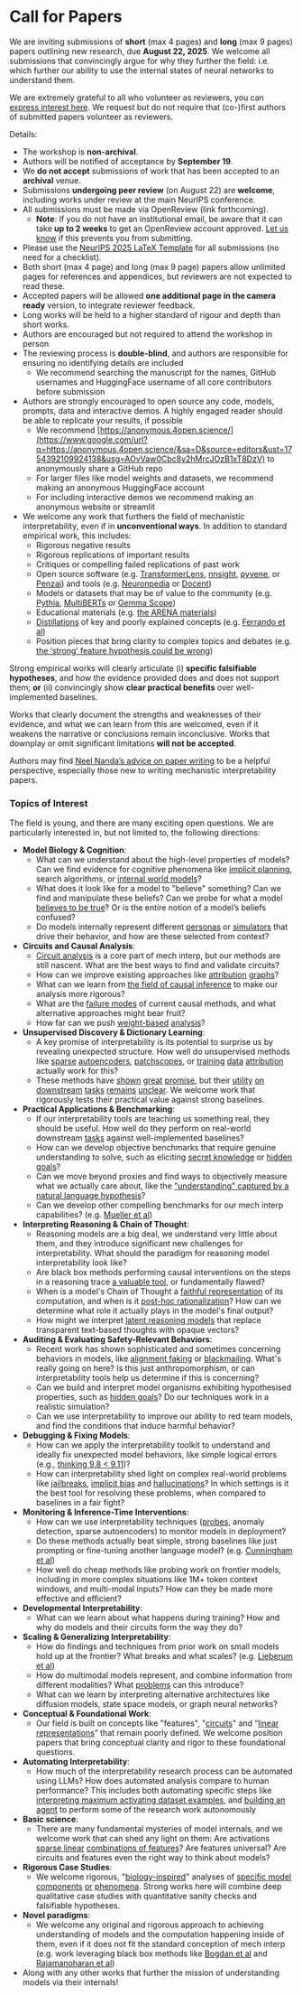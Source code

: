 # Call for Papers
We are inviting submissions of **short** (max 4 pages) and **long** (max 9 pages) papers outlining new research, due **August 22, 2025**. We welcome all submissions that convincingly argue for why they further the field: i.e. which further our ability to use the internal states of neural networks to understand them. 

We are extremely grateful to all who volunteer as reviewers, you can [express interest here](https://www.google.com/url?q=https://docs.google.com/forms/d/e/1FAIpQLSdiw1SJllzoTz_nqzDTzTOGb9DV3W_truQyh-WvYj_QGIi7Mg/viewform?usp%3Ddialog&sa=D&source=editors&ust=1754392109919224&usg=AOvVaw0mHzZ01P6nyKx2CT8cTIYM). We request but do not require that (co-)first authors of submitted papers volunteer as reviewers. 

Details: 
* The workshop is **non-archival**.
* Authors will be notified of acceptance by **September 19**.
* We **do not accept** submissions of work that has been accepted to an **archival** venue.
* Submissions **undergoing peer review** (on August 22) are **welcome**, including works under review at the main NeurIPS conference.
* All submissions must be made via OpenReview (link forthcoming).
  * **Note**: If you do not have an institutional email, be aware that it can take **up to 2 weeks** to get an OpenReview account approved. [Let us know](mailto:neurips2025@mechinterpworkshop.com) if this prevents you from submitting.
* Please use the [NeurIPS 2025 LaTeX Template](https://www.google.com/url?q=https://media.neurips.cc/Conferences/NeurIPS2025/Styles.zip&sa=D&source=editors&ust=1754392109921688&usg=AOvVaw0EDIjyuTWPqxKAH5hTQKHg) for all submissions (no need for a checklist).
* Both short (max 4 page) and long (max 9 page) papers allow unlimited pages for references and appendices, but reviewers are not expected to read these.
* Accepted papers will be allowed **one additional page in the camera ready** version, to integrate reviewer feedback.
* Long works will be held to a higher standard of rigour and depth than short works.
* Authors are encouraged but not required to attend the workshop in person
* The reviewing process is **double-blind**, and authors are responsible for ensuring no identifying details are included
  * We recommend searching the manuscript for the names, GitHub usernames and HuggingFace username of all core contributors before submission
* Authors are strongly encouraged to open source any code, models, prompts, data and interactive demos. A highly engaged reader should be able to replicate your results, if possible
  * We recommend [https://anonymous.4open.science/](https://www.google.com/url?q=https://anonymous.4open.science/&sa=D&source=editors&ust=1754392109924138&usg=AOvVaw0Cbc8y2hMrcJOzB1xT8DzV) to anonymously share a GitHub repo
  * For larger files like model weights and datasets, we recommend making an anonymous HuggingFace account
  * For including interactive demos we recommend making an anonymous website or streamlit
* We welcome any work that furthers the field of mechanistic interpretability, even if in **unconventional ways**. In addition to standard empirical work, this includes:
  * Rigorous negative results
  * Rigorous replications of important results
  * Critiques or compelling failed replications of past work
  * Open source software (e.g. [TransformerLens](https://www.google.com/url?q=https://github.com/neelnanda-io/TransformerLens&sa=D&source=editors&ust=1754392109925760&usg=AOvVaw0x8DQHEqaNfngZ8yb8F5iW), [nnsight](https://www.google.com/url?q=https://github.com/ndif-team/nnsight&sa=D&source=editors&ust=1754392109925889&usg=AOvVaw0-NXCg5gkjFlMT1YXc2OQX), [pyvene](https://www.google.com/url?q=https://github.com/stanfordnlp/pyvene/tree/main/pyvene/models/mlp&sa=D&source=editors&ust=1754392109926011&usg=AOvVaw3xwjbZHYamLse6FcZfEfjY), or [Penzai](https://www.google.com/url?q=https://github.com/google-deepmind/penzai&sa=D&source=editors&ust=1754392109926152&usg=AOvVaw3M3BkEf-9yT0wDs7hpkxme)) and tools (e.g. [Neuronpedia](https://www.google.com/url?q=http://neuronpedia.org&sa=D&source=editors&ust=1754392109926294&usg=AOvVaw1-kUTFyYeKuAiyusOhbnkE) or [Docent](https://www.google.com/url?q=https://transluce.org/introducing-docent&sa=D&source=editors&ust=1754392109926430&usg=AOvVaw0j25kEURFGTu0I8RQUQMIH))
  * Models or datasets that may be of value to the community (e.g. [Pythia](https://www.google.com/url?q=https://arxiv.org/abs/2304.01373&sa=D&source=editors&ust=1754392109926733&usg=AOvVaw3eQsvF8k292ry8FqBP2ha_), [MultiBERTs](https://www.google.com/url?q=https://arxiv.org/abs/2106.16163&sa=D&source=editors&ust=1754392109926858&usg=AOvVaw3SLP6NfW_W1T7gtLgZQEse) or [Gemma Scope](https://www.google.com/url?q=https://arxiv.org/abs/2408.05147&sa=D&source=editors&ust=1754392109926977&usg=AOvVaw0_pvEGiKP6wUjzFzJTzE0B))
  * Educational materials (e.g. [the ARENA materials](https://www.google.com/url?q=https://arena3-chapter1-transformer-interp.streamlit.app/&sa=D&source=editors&ust=1754392109927254&usg=AOvVaw2KIHhMSnHisIkKrkbom_C4))
  * [Distillations](https://www.google.com/url?q=https://distill.pub/2017/research-debt/&sa=D&source=editors&ust=1754392109927421&usg=AOvVaw3bhFPxxwe2hqmzuijeZT9L) of key and poorly explained concepts (e.g. [Ferrando et al](https://www.google.com/url?q=https://arxiv.org/abs/2405.00208&sa=D&source=editors&ust=1754392109927638&usg=AOvVaw3oYWdz5obc_o-ldV2mXYWI))
  * Position pieces that bring clarity to complex topics and debates (e.g. [the ‘strong’ feature hypothesis could be wrong](https://www.google.com/url?q=https://www.alignmentforum.org/posts/tojtPCCRpKLSHBdpn/the-strong-feature-hypothesis-could-be-wrong&sa=D&source=editors&ust=1754392109928072&usg=AOvVaw3hBWdg3UORz1fZKIQ3MIjn))

Strong empirical works will clearly articulate (i) **specific falsifiable hypotheses**, and how the evidence provided does and does not support them; **or** (ii) convincingly show **clear practical benefits** over well-implemented baselines. 

Works that clearly document the strengths and weaknesses of their evidence, and what we can learn from this are welcomed, even if it weakens the narrative or conclusions remain inconclusive. Works that downplay or omit significant limitations **will not be accepted**. 

Authors may find [Neel Nanda’s advice on paper writing](https://www.google.com/url?q=https://www.alignmentforum.org/posts/eJGptPbbFPZGLpjsp/highly-opinionated-advice-on-how-to-write-ml-papers&sa=D&source=editors&ust=1754392109929855&usg=AOvVaw0zIzHYPC4nurxlMNHj4ICF) to be a helpful perspective, especially those new to writing mechanistic interpretability papers. 
### Topics of Interest
The field is young, and there are many exciting open questions. We are particularly interested in, but not limited to, the following directions: 
* **Model Biology & Cognition**:
  * What can we understand about the high-level properties of models? Can we find evidence for cognitive phenomena like [implicit planning](https://www.google.com/url?q=https://transformer-circuits.pub/2025/attribution-graphs/biology.html%23dives-poems&sa=D&source=editors&ust=1754392109931048&usg=AOvVaw2FzunRfEdXymla3vQGVRma), search algorithms, or [internal world models](https://www.google.com/url?q=https://arxiv.org/abs/2210.13382&sa=D&source=editors&ust=1754392109931239&usg=AOvVaw14sd1bdnNes5w2VvIxAMww)?
  * What does it look like for a model to "believe" something? Can we find and manipulate these beliefs? Can we probe for what a model [believes to be true](https://www.google.com/url?q=https://arxiv.org/abs/2310.06824&sa=D&source=editors&ust=1754392109931637&usg=AOvVaw1Ar3YMJ9gkr0DUHFovn-jw)? Or is the entire notion of a model’s beliefs confused?
  * Do models internally represent different [personas](https://www.google.com/url?q=https://arxiv.org/abs/2406.12094&sa=D&source=editors&ust=1754392109931984&usg=AOvVaw3FvZ6iBG-UWFtWThGpYSw6) or [simulators](https://www.google.com/url?q=https://www.nature.com/articles/s41586-023-06647-8&sa=D&source=editors&ust=1754392109932157&usg=AOvVaw091m38T1YpXATjkcixYGFh) that drive their behavior, and how are these selected from context?
* **Circuits and Causal Analysis**:
  * [Circuit analysis](https://www.google.com/url?q=https://distill.pub/2020/circuits/zoom-in/&sa=D&source=editors&ust=1754392109932615&usg=AOvVaw3vm0zl0aSxNhNG5Fkk26SC) is a core part of mech interp, but our methods are still nascent. What are the best ways to find and validate circuits?
  * How can we improve existing approaches like [attribution](https://www.google.com/url?q=https://arxiv.org/abs/2406.11944&sa=D&source=editors&ust=1754392109933096&usg=AOvVaw1bsIMpeTsQE4MMzxnK3RMS) [graphs](https://www.google.com/url?q=https://transformer-circuits.pub/2025/attribution-graphs/methods.html&sa=D&source=editors&ust=1754392109933242&usg=AOvVaw3cFSp05FaE1-do6OV69Imy)?
  * What can we learn from [the field of causal inference](https://www.google.com/url?q=https://arxiv.org/abs/2407.04690&sa=D&source=editors&ust=1754392109933486&usg=AOvVaw11nXqXvFKSzGjYDUcYfi2c) to make our analysis more rigorous?
  * What are the [failure modes](https://www.google.com/url?q=https://arxiv.org/abs/2307.15771&sa=D&source=editors&ust=1754392109933735&usg=AOvVaw0TB-pOfOyYEJyPjVD_-NZ8) of current causal methods, and what alternative approaches might bear fruit?
  * How far can we push [weight-based](https://www.google.com/url?q=https://arxiv.org/abs/2301.05217&sa=D&source=editors&ust=1754392109934093&usg=AOvVaw11SAKg2Sk2RoGeDfOzPOUh) [analysis](https://www.google.com/url?q=https://arxiv.org/abs/2410.08417&sa=D&source=editors&ust=1754392109934206&usg=AOvVaw1O-p641jddvfTxxsjzqhcq)?
* **Unsupervised Discovery & Dictionary Learning**:
  * A key promise of interpretability is its potential to surprise us by revealing unexpected structure. How well do unsupervised methods like [sparse](https://www.google.com/url?q=https://arxiv.org/abs/2103.15949&sa=D&source=editors&ust=1754392109934884&usg=AOvVaw0wnY4oatnzzzc8MOZyfkRH) [autoencoders](https://www.google.com/url?q=https://transformer-circuits.pub/2023/monosemantic-features&sa=D&source=editors&ust=1754392109935051&usg=AOvVaw0aPr_S1tXDaHFgc2mTizpg), [patch](https://www.google.com/url?q=https://arxiv.org/abs/2401.06102&sa=D&source=editors&ust=1754392109935160&usg=AOvVaw1-r8zqNrqY7VNWRx04dfED)[scopes](https://www.google.com/url?q=https://arxiv.org/abs/2403.10949v2&sa=D&source=editors&ust=1754392109935244&usg=AOvVaw0r5kAkMxuns_wD2a8IWZSm), or [training](https://www.google.com/url?q=https://proceedings.mlr.press/v70/koh17a?ref%3Dhttps://githubhelp.com&sa=D&source=editors&ust=1754392109935379&usg=AOvVaw2dY_-A4CEmKzjlfAEScctA) [data](https://www.google.com/url?q=https://arxiv.org/abs/2308.03296&sa=D&source=editors&ust=1754392109935480&usg=AOvVaw03SUQ7CrNRKwbo01fpa06m) [attribution](https://www.google.com/url?q=https://arxiv.org/abs/2205.11482&sa=D&source=editors&ust=1754392109935607&usg=AOvVaw2bxpPPobjQzAVrnlS6tsa1) actually work for this?
  * These methods have [shown](https://www.google.com/url?q=https://transformer-circuits.pub/2024/scaling-monosemanticity/index.html&sa=D&source=editors&ust=1754392109935893&usg=AOvVaw1fquHaEQ-Ujx6PMbwzkLiw) [great](https://www.google.com/url?q=https://transformer-circuits.pub/2025/attribution-graphs/biology.html&sa=D&source=editors&ust=1754392109936036&usg=AOvVaw1yRGtAAF8m7dm0MlH-LgmA) [promise](https://www.google.com/url?q=https://arxiv.org/abs/2503.10965&sa=D&source=editors&ust=1754392109936144&usg=AOvVaw3tDPhYpR8rSETpdLodRRPO), but their [utility](https://www.google.com/url?q=https://arxiv.org/abs/2502.16681&sa=D&source=editors&ust=1754392109936275&usg=AOvVaw1oNIbCE26QgGSWTrCnAEvj) [on](https://www.google.com/url?q=https://www.tilderesearch.com/blog/sieve&sa=D&source=editors&ust=1754392109936404&usg=AOvVaw2luIGJR7_SzX7NYbchFN_0) [downstream](https://www.google.com/url?q=https://arxiv.org/abs/2501.17148&sa=D&source=editors&ust=1754392109936529&usg=AOvVaw3XHzJy041wh_jzStAR63Ed) [tasks](https://www.google.com/url?q=https://transformer-circuits.pub/2024/features-as-classifiers/index.html&sa=D&source=editors&ust=1754392109936666&usg=AOvVaw2rF9zFOP5V2eeL_G9Wl6ij) [remains](https://www.google.com/url?q=https://arxiv.org/abs/2502.04382&sa=D&source=editors&ust=1754392109936859&usg=AOvVaw2er29YdeZ2Ev43NgXUqr8d) [unclear](https://www.google.com/url?q=https://www.alignmentforum.org/posts/4uXCAJNuPKtKBsi28/negative-results-for-saes-on-downstream-tasks&sa=D&source=editors&ust=1754392109937132&usg=AOvVaw3e0PXMnhgWMRSBtlKCcDv9). We welcome work that rigorously tests their practical value against strong baselines.
* **Practical Applications & Benchmarking**:
  * If our interpretability tools are teaching us something real, they should be useful. How well do they perform on real-world downstream [tasks](https://www.google.com/url?q=https://www.lesswrong.com/posts/wGRnzCFcowRCrpX4Y/downstream-applications-as-validation-of-interpretability&sa=D&source=editors&ust=1754392109938054&usg=AOvVaw11ikhjG3g9Ds-XurYFBmyW) against well-implemented baselines?
  * How can we develop objective benchmarks that require genuine understanding to solve, such as eliciting [secret knowledge](https://www.google.com/url?q=https://arxiv.org/abs/2505.14352&sa=D&source=editors&ust=1754392109938510&usg=AOvVaw1ML9knb9ZKlnlq91b1U7zU) or [hidden goals](https://www.google.com/url?q=https://arxiv.org/abs/2503.10965&sa=D&source=editors&ust=1754392109938655&usg=AOvVaw2GFelIrlYoS1utCJifDl8H)?
  * Can we move beyond proxies and find ways to objectively measure what we actually care about, like the ["understanding" captured by a natural language hypothesis](https://www.google.com/url?q=https://arxiv.org/abs/2502.04382&sa=D&source=editors&ust=1754392109939126&usg=AOvVaw1IRgE9B_jVgUZ-5GmrUjnp)?
  * Can we develop other compelling benchmarks for our mech interp capabilities? (e.g. [Mueller et al](https://www.google.com/url?q=https://arxiv.org/abs/2504.13151&sa=D&source=editors&ust=1754392109939473&usg=AOvVaw1aN-kGaNFLk1laDFT-ieUD))
* **Interpreting Reasoning & Chain of Thought**:
  * Reasoning models are a big deal, we understand very little about them, and they introduce significant new challenges for interpretability. What should the paradigm for reasoning model interpretability look like?
  * Are black box methods performing causal interventions on the steps in a reasoning trace [a valuable tool](https://www.google.com/url?q=https://arxiv.org/abs/2506.19143&sa=D&source=editors&ust=1754392109940486&usg=AOvVaw0_VAO_WyZ6JqI6sCz4hswR), or fundamentally flawed?
  * When is a model's Chain of Thought a [faithful representation](https://www.google.com/url?q=https://arxiv.org/abs/2305.04388&sa=D&source=editors&ust=1754392109940787&usg=AOvVaw0aZoCwSqj4bSWzXYP1BUY9) of its computation, and when is it [post-hoc rationalization](https://www.google.com/url?q=https://arxiv.org/abs/2503.08679&sa=D&source=editors&ust=1754392109940998&usg=AOvVaw3KLK73oVROS9XPTraePNrc)? How can we determine what role it actually plays in the model's final output?
  * How might we interpret [latent reasoning models](https://www.google.com/url?q=https://arxiv.org/abs/2412.06769&sa=D&source=editors&ust=1754392109941449&usg=AOvVaw0VRZoH3Y6vTZlBqUENbmhe) that replace transparent text-based thoughts with opaque vectors?
* **Auditing & Evaluating Safety-Relevant Behaviors**:
  * Recent work has shown sophisticated and sometimes concerning behaviors in models, like [alignment faking](https://www.google.com/url?q=https://arxiv.org/abs/2412.14093&sa=D&source=editors&ust=1754392109942204&usg=AOvVaw32YjtEnFAjxAgMcHGnNK4J) or [blackmailing](https://www.google.com/url?q=https://www.anthropic.com/research/agentic-misalignment&sa=D&source=editors&ust=1754392109942379&usg=AOvVaw2vBgpiJDfqMUqbR5shDWPK). What's really going on here? Is this just anthropomorphism, or can interpretability tools help us determine if this is concerning?
  * Can we build and interpret model organisms exhibiting hypothesised properties, such as [hidden goals](https://www.google.com/url?q=https://arxiv.org/abs/2503.10965&sa=D&source=editors&ust=1754392109942911&usg=AOvVaw2xP-1eoVDOvrDGz_rSyTmM)? Do our techniques work in a realistic simulation?
  * Can we use interpretability to improve our ability to red team models, and find the conditions that induce harmful behavior?
* **Debugging & Fixing Models**:
  * How can we apply the interpretability toolkit to understand and ideally fix unexpected model behaviors, like simple logical errors (e.g., [thinking 9.8 < 9.11](https://www.google.com/url?q=https://transluce.org/observability-interface&sa=D&source=editors&ust=1754392109944013&usg=AOvVaw2TL6nbxJwnnCKQRqayjRkl))?
  * How can interpretability shed light on complex real-world problems like [jailbreaks](https://www.google.com/url?q=https://transformer-circuits.pub/2025/attribution-graphs/biology.html%23dives-jailbreak&sa=D&source=editors&ust=1754392109944372&usg=AOvVaw2EtIQV8zZWNciyeuZnva4c), [implicit bias](https://www.google.com/url?q=https://arxiv.org/abs/2506.10922&sa=D&source=editors&ust=1754392109944508&usg=AOvVaw1kJLLebQSAp5a9UVv-H7At) and [hallucinations](https://www.google.com/url?q=https://arxiv.org/abs/2411.14257&sa=D&source=editors&ust=1754392109944646&usg=AOvVaw3OLzWXqGCR12arEnjOviSc)? In which settings is it the best tool for resolving these problems, when compared to baselines in a fair fight?
* **Monitoring & Inference-Time Interventions**:
  * How can we use interpretability techniques ([probes](https://www.google.com/url?q=https://arxiv.org/abs/2102.12452&sa=D&source=editors&ust=1754392109945524&usg=AOvVaw3vPLRxlj9QWEnHV_fHmMFo), anomaly detection, sparse autoencoders) to monitor models in deployment?
  * Do these methods actually beat simple, strong baselines like just prompting or fine-tuning another language model? (e.g. [Cunningham et al](https://www.google.com/url?q=https://alignment.anthropic.com/2025/cheap-monitors/&sa=D&source=editors&ust=1754392109946091&usg=AOvVaw1kYVZ_EqUsHLhjvnob-yxi))
  * How well do cheap methods like probing work on frontier models, including in more complex situations like 1M+ token context windows, and multi-modal inputs? How can they be made more effective and efficient?
* **Developmental Interpretability**:
  * What can we learn about what happens during training? How and why do models and their circuits form the way they do?
* **Scaling & Generalizing Interpretability**:
  * How do findings and techniques from prior work on small models hold up at the frontier? What breaks and what scales? (e.g. [Lieberum et al](https://www.google.com/url?q=https://arxiv.org/abs/2307.09458&sa=D&source=editors&ust=1754392109947579&usg=AOvVaw0hqkN4HhTl2vYh3HxU_3Vd))
  * How do multimodal models represent, and combine information from different modalities? What [problems](https://www.google.com/url?q=https://openreview.net/pdf?id%3DVUhRdZp8ke&sa=D&source=editors&ust=1754392109948017&usg=AOvVaw2EK0qpgDhyDt6c-vP39CRw) can this introduce?
  * What can we learn by interpreting alternative architectures like diffusion models, state space models, or graph neural networks?
* **Conceptual & Foundational Work**:
  * Our field is built on concepts like "features", "[circuits](https://www.google.com/url?q=https://distill.pub/2020/circuits/zoom-in/&sa=D&source=editors&ust=1754392109948906&usg=AOvVaw31SzHO0Cb11Nke-I6RwP6q)" and “[linear representations](https://www.google.com/url?q=https://transformer-circuits.pub/2024/july-update/index.html%23linear-representations&sa=D&source=editors&ust=1754392109949138&usg=AOvVaw0jOfpEgPoJG-3EpZs-eu-W)” that remain poorly defined. We welcome position papers that bring conceptual clarity and rigor to these foundational questions.
* **Automating Interpretability**:
  * How much of the interpretability research process can be automated using LLMs? How does automated analysis compare to human performance? This includes both automating specific steps like [interpreting maximum activating dataset examples](https://www.google.com/url?q=https://openaipublic.blob.core.windows.net/neuron-explainer/paper/index.html&sa=D&source=editors&ust=1754392109950188&usg=AOvVaw2j9__TOSYxvHq_oJMnUQ5w), and [building an agent](https://www.google.com/url?q=https://arxiv.org/abs/2404.14394&sa=D&source=editors&ust=1754392109950356&usg=AOvVaw3GcGaUOr7fpKyRQ-3AgADJ) to perform some of the research work autonomously
* **Basic science**:
  * There are many fundamental mysteries of model internals, and we welcome work that can shed any light on them: Are activations [sparse linear](https://www.google.com/url?q=https://arxiv.org/abs/1601.03764&sa=D&source=editors&ust=1754392109951035&usg=AOvVaw0R6aRUj6qAbFyCvw7zZ_km) [combinations of features](https://www.google.com/url?q=https://transformer-circuits.pub/2022/toy_model/index.html&sa=D&source=editors&ust=1754392109951214&usg=AOvVaw2B6s8vLgXoXxB7x-kJsgTE)? Are features universal? Are circuits and features even the right way to think about models?
* **Rigorous Case Studies**:
  * We welcome rigorous, "[biology-inspired](https://www.google.com/url?q=https://distill.pub/2020/circuits/curve-circuits/&sa=D&source=editors&ust=1754392109951891&usg=AOvVaw2hrPGpp-EVCTUPX-pWLeQ_)" analyses of [specific model](https://www.google.com/url?q=https://arxiv.org/abs/2310.04625&sa=D&source=editors&ust=1754392109952045&usg=AOvVaw1b6D4Bh_1rXNIfruG4A9yy) [components](https://www.google.com/url?q=https://transformer-circuits.pub/2024/scaling-monosemanticity/index.html&sa=D&source=editors&ust=1754392109952189&usg=AOvVaw1RlF1kU-TmhlvuUXi653Ks) [or](https://www.google.com/url?q=https://arxiv.org/abs/2305.01610&sa=D&source=editors&ust=1754392109952342&usg=AOvVaw2i2C6jNrKoywWtLxboD9KF) [phenomena](https://www.google.com/url?q=https://arxiv.org/abs/2306.09346&sa=D&source=editors&ust=1754392109952458&usg=AOvVaw1lBqFjZGvzMCGzfF9hueo1). Strong works here will combine deep qualitative case studies with quantitative sanity checks and falsifiable hypotheses.
* **Novel paradigms**:
  * We welcome any original and rigorous approach to achieving understanding of models and the computation happening inside of them, even if it does not fit the standard conception of mech interp (e.g. work leveraging black box methods like [Bogdan et al](https://www.google.com/url?q=https://arxiv.org/abs/2506.19143&sa=D&source=editors&ust=1754392109953475&usg=AOvVaw1JHYkE7pUraI5-Uea_rppd) and [Rajamanoharan et al](https://www.google.com/url?q=https://www.alignmentforum.org/posts/wnzkjSmrgWZaBa2aC/self-preservation-or-instruction-ambiguity-examining-the&sa=D&source=editors&ust=1754392109953699&usg=AOvVaw14W-K7wHkEugCeSWZbbCHr))
* Along with any other works that further the mission of understanding models via their internals!
